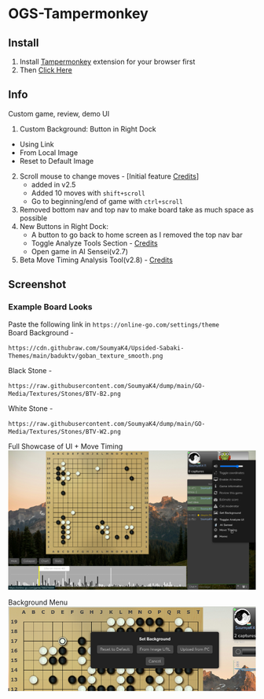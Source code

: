 # OGS-Tampermonkey
## Install
1. Install [Tampermonkey](https://www.tampermonkey.net/) extension for your browser first
2. Then [Click Here](https://raw.githubusercontent.com/SoumyaK4/OGS-Tampermonkey/main/OGS-Cosmetic.user.js) 
## Info
Custom game, review, demo UI
1. Custom Background: Button in Right Dock
 - Using Link
 - From Local Image
 - Reset to Default Image
2. Scroll mouse to change moves - [Initial feature [Credits](https://kvwu.io/)]
   - added in v2.5
   - Added 10 moves with ```shift+scroll```
   - Go to beginning/end of game with ```ctrl+scroll```
3. Removed bottom nav and top nav to make board take as much space as possible
4. New Buttons in Right Dock:
   - A button to go back to home screen as I removed the top nav bar
   - Toggle Analyze Tools Section - [Credits](https://forums.online-go.com/t/feature-request-to-put-review-tools-in-a-collapsible-panel/56968/6?u=soumyak4)
   - Open game in AI Sensei(v2.7)
5. Beta Move Timing Analysis Tool(v2.8) - [Credits](https://psalaets.github.io/ogs-move-timing/)

## Screenshot

### Example Board Looks

Paste the following link in ```https://online-go.com/settings/theme``` <br>
Board Background - 
```
https://cdn.githubraw.com/SoumyaK4/Upsided-Sabaki-Themes/main/baduktv/goban_texture_smooth.png
```
Black Stone - 
```
https://raw.githubusercontent.com/SoumyaK4/dump/main/GO-Media/Textures/Stones/BTV-B2.png
```
White Stone - 
```
https://raw.githubusercontent.com/SoumyaK4/dump/main/GO-Media/Textures/Stones/BTV-W2.png
```

Full Showcase of UI + Move Timing
![](/fullView.png)

Background Menu
![](/bgMenu.png)